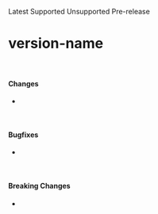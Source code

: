 <span class="badge bg-success-subtle border border-success-subtle text-success-emphasis rounded-pill"><i class="bi bi-check-lg"></i> Latest</span>
<span class="badge bg-primary-subtle border border-primary-subtle text-primary-emphasis rounded-pill"><i class="bi bi-hash"></i> Supported</span>
<span class="badge bg-secondary-subtle border border-secondary-subtle text-secondary-emphasis rounded-pill"><i class="bi bi-x-lg"></i> Unsupported</span>
<span class="badge bg-warning-subtle border border-warning-subtle text-warning-emphasis rounded-pill"><i class="bi bi-x-lg"></i> Pre-release</span>
# version-name
<br/>

#### Changes
- 

<br/>

#### Bugfixes
- 

<br/>

#### Breaking Changes
- 